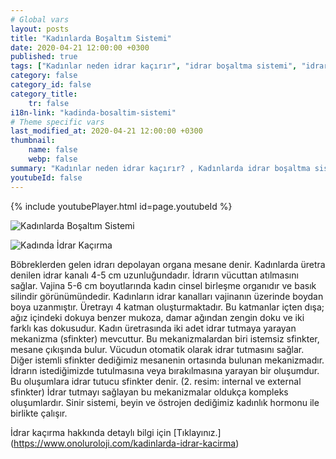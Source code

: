 ```yaml
---
# Global vars
layout: posts
title: "Kadınlarda Boşaltım Sistemi"
date: 2020-04-21 12:00:00 +0300
published: true
tags: ["Kadınlar neden idrar kaçırır", "idrar boşaltma sistemi", "idrar kaçırma tipi", "Stres tipi idrar kaçırma", "Sıkışma tipi idrar kaçırma", "Cinsel ilişkide idrar kaçırma", "İdrar kaçırma ameliyat", "TVT ameliyatı", "TOT ameliyatı" , "idrar kaçırma ilaç", "idrar kaçırma nedeni" , "karışık tip idrar kaçırma" , "fistül idrar kaçırma" , "idrar kaçırma teşhis" , "idrar tutamama" , "idrar kaçırma tedavi", "idrar kaçırma çözüm", "idrar tutamama tedavi", "idrar kaçırma ameliyatı yan etkisi" , ]
category: false
category_id: false
category_title:
    tr: false
i18n-link: "kadinda-bosaltim-sistemi"
# Theme specific vars
last_modified_at: 2020-04-21 12:00:00 +0300
thumbnail:
    name: false
    webp: false
summary: "Kadınlar neden idrar kaçırır? , Kadınlarda idrar boşaltma sistemi, idrar kaçırmaların tipleri , Stres tipi idrar kaçırma, Sıkışma ve kompeks tip idrar kaçırma, Cinsel ilişkide idrar kaçırma tedavileri, İdrar kaçırmada cerrahi tedavi, Cerrahi tedavi sonrası oluşabilicek komplikasyonlar ve tedavileri , TVT, TOT ameliyatları."
youtubeId: false
---
```

{% include youtubePlayer.html id=page.youtubeId %}




![Kadınlarda Boşaltım Sistemi](/assets/img/kadinidrarkacirma.jpeg)

![Kadında İdrar Kaçırma](/assets/kadinuretradarligi.jpeg)

Böbreklerden gelen idrarı depolayan organa mesane denir. Kadınlarda üretra denilen idrar kanalı 4-5 cm uzunluğundadır. İdrarın vücuttan atılmasını sağlar. Vajina 5-6 cm boyutlarında kadın cinsel birleşme organıdır ve basık silindir görünümündedir. Kadınların idrar kanalları vajinanın üzerinde boydan boya uzanmıştır. Üretrayı 4 katman oluşturmaktadır. Bu katmanlar içten dışa; ağız içindeki dokuya benzer mukoza, damar ağından zengin doku ve iki farklı kas dokusudur. Kadın üretrasında iki adet idrar tutmaya yarayan mekanizma (sfinkter) mevcuttur. Bu mekanizmalardan biri istemsiz sfinkter, mesane çıkışında bulur. Vücudun otomatik olarak idrar tutmasını sağlar. Diğer istemli sfinkter dediğimiz mesanenin ortasında bulunan mekanizmadır. İdrarın istediğimizde tutulmasına veya bırakılmasına yarayan bir oluşumdur. Bu oluşumlara idrar tutucu sfinkter denir. (2. resim: internal ve external sfinkter) İdrar tutmayı sağlayan bu mekanizmalar oldukça kompleks oluşumlardır. Sinir sistemi, beyin ve östrojen dediğimiz kadınlık hormonu ile birlikte çalışır.


İdrar kaçırma hakkında detaylı bilgi için [Tıklayınız.] (https://www.onoluroloji.com/kadinlarda-idrar-kacirma)
